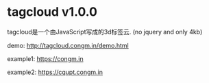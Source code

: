 tagcloud  v1.0.0
================
tagcloud是一个由JavaScript写成的3d标签云. (no jquery and only 4kb)

demo: http://tagcloud.congm.in/demo.html

example1: https://congm.in

example2: https://cqupt.congm.in
